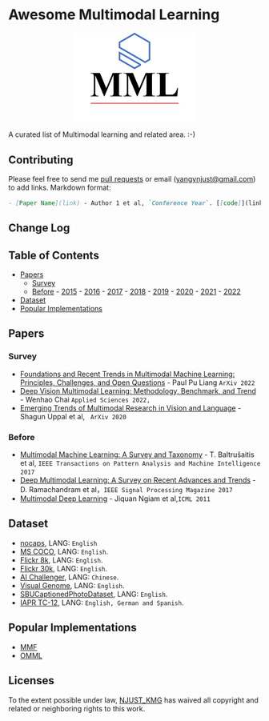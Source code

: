 # Awesome Multimodal Learning

<p align="center">
  <img width="250" src="doc/pic/Awesome.png">
</p>


A curated list of Multimodal learning and related area. :-)

## Contributing
Please feel free to send me [pull requests](https://github.com/njustkmg/Awesome-Multimodal-Learning/pulls) or email (yangynjust@gmail.com) to add links.
Markdown format:

```markdown
- [Paper Name](link) - Author 1 et al, `Conference Year`. [[code]](link)
```
## Change Log
## Table of Contents
- [Papers](#papers)
  - [Survey](#survey)
  - [Before](#before) - [2015](#2015) - [2016](#2016) - [2017](#2017) - [2018](#2018) - [2019](#2019) - [2020](#2020) - [2021](#2021) - [2022](#2022)
- [Dataset](#dataset)
- [Popular Implementations](#popular-implementations)

## Papers
### Survey
* [Foundations and Recent Trends in Multimodal Machine Learning: Principles, Challenges, and Open Questions](https://www.semanticscholar.org/paper/63f93a6d9c38d656933706acfc720684470bc108) - Paul Pu Liang `ArXiv 2022`
* [Deep Vision Multimodal Learning: Methodology, Benchmark, and Trend](https://www.semanticscholar.org/paper/4cd6589b9b352311126cb2683979d8853cb724c5) - Wenhao Chai `Applied Sciences 2022,`
* [Emerging Trends of Multimodal Research in Vision and Language](https://www.semanticscholar.org/paper/0f23b548ff7b3517f028164a30c8bf186f11a1a6) - Shagun Uppal et al, ` ArXiv 2020`
### Before
* [Multimodal Machine Learning: A Survey and Taxonomy](https://www.semanticscholar.org/paper/6bc4b1376ec2812b6d752c4f6bc8d8fd0512db91) - T. Baltrušaitis et al, `IEEE Transactions on Pattern Analysis and Machine Intelligence 2017`
* [Deep Multimodal Learning: A Survey on Recent Advances and Trends](https://www.semanticscholar.org/paper/0197f278e2dedd67ec5067f47037b8cdd3ae8509) - D. Ramachandram et al，`IEEE Signal Processing Magazine 2017` 
* [Multimodal Deep Learning](https://www.semanticscholar.org/paper/80e9e3fc3670482c1fee16b2542061b779f47c4f) - Jiquan Ngiam et al,`ICML 2011`



## Dataset
* [nocaps](https://nocaps.org/), LANG: `English`
* [MS COCO](http://cocodataset.org/), LANG: `English`.
* [Flickr 8k](https://forms.illinois.edu/sec/1713398), LANG: `English`.
* [Flickr 30k](http://shannon.cs.illinois.edu/DenotationGraph/), LANG: `English`.
* [AI Challenger](https://challenger.ai/dataset/caption), LANG: `Chinese`.
* [Visual Genome](http://visualgenome.org/), LANG: `English`.
* [SBUCaptionedPhotoDataset](http://www.cs.virginia.edu/~vicente/sbucaptions/), LANG: `English`.
* [IAPR TC-12](https://www.imageclef.org/photodata), LANG: `English, German and Spanish`.

## Popular Implementations

- [MMF](https://github.com/facebookresearch/mmf)
- [OMML](https://github.com/njustkmg/OMML)

## Licenses

To the extent possible under law, [NJUST_KMG](https://github.com/njustkmg) has waived all copyright and related or neighboring rights to this work.

